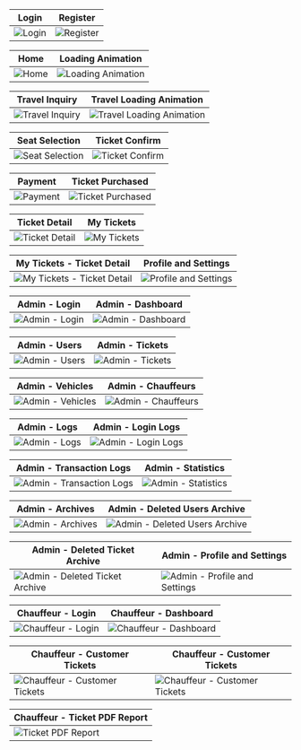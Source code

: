 | Login | Register |
| --- | --- |
| ![Login](https://github.com/user-attachments/assets/0bb3820e-a0a5-40aa-b895-c7cb13914a44) | ![Register](https://github.com/user-attachments/assets/8f48848c-8fa3-4d11-a94e-283f29c7c337) |

| Home | Loading Animation |
| --- | --- |
| ![Home](https://github.com/user-attachments/assets/824c13e9-d782-4be4-bd21-a34ba3c09065) | ![Loading Animation](https://github.com/user-attachments/assets/d9a12c21-273c-4a2e-a748-cdd3f346a691) |

| Travel Inquiry | Travel Loading Animation |
| --- | --- |
| ![Travel Inquiry](https://github.com/user-attachments/assets/c6fefd4a-5a94-448f-8ff9-b036c47ac094) | ![Travel Loading Animation](https://github.com/user-attachments/assets/b615f5d8-4d7e-470e-8266-92f6b446c827) |

| Seat Selection | Ticket Confirm |
| --- | --- |
| ![Seat Selection](https://github.com/user-attachments/assets/e7c722aa-5caa-4831-8b4a-dc0150c77b81) | ![Ticket Confirm](https://github.com/user-attachments/assets/729b309a-87f2-4e92-9029-15f64dd0b880) |

| Payment | Ticket Purchased |
| --- | --- |
| ![Payment](https://github.com/user-attachments/assets/7b58e78c-772c-4d45-8da6-c2730fe243d3) | ![Ticket Purchased](https://github.com/user-attachments/assets/90a1cef3-f828-4986-b38e-9986f848c54c) |

| Ticket Detail | My Tickets |
| --- | --- |
| ![Ticket Detail](https://github.com/user-attachments/assets/28fcf2cc-05fb-4618-a4e3-4a269256ea96) | ![My Tickets](https://github.com/user-attachments/assets/269e3040-6641-4964-a396-e21c507508e2) |

| My Tickets - Ticket Detail | Profile and Settings |
| --- | --- |
| ![My Tickets - Ticket Detail](https://github.com/user-attachments/assets/94161f57-c2bc-4ea3-86c8-079959a6ac0e) | ![Profile and Settings](https://github.com/user-attachments/assets/e37f2b46-5f96-4a63-8b21-ee0b03ca0e3b) |

| Admin - Login | Admin - Dashboard |
| --- | --- |
| ![Admin - Login](https://github.com/user-attachments/assets/f1dbae04-9df0-4a41-adfa-09ea10420dc5) | ![Admin - Dashboard](https://github.com/user-attachments/assets/878f5470-cf72-4e49-91f3-721f016ae638) |

| Admin - Users | Admin - Tickets |
| --- | --- |
| ![Admin - Users](https://github.com/user-attachments/assets/9e71abd0-f561-4103-887e-b3630d39c429) | ![Admin - Tickets](https://github.com/user-attachments/assets/24f96034-0aa4-4743-bbee-b7c113432ef2) |

| Admin - Vehicles | Admin - Chauffeurs |
| --- | --- |
| ![Admin - Vehicles](https://github.com/user-attachments/assets/989804c7-7b93-49bf-af7b-1107c595f758) | ![Admin - Chauffeurs](https://github.com/user-attachments/assets/9fca52ac-760a-4fd0-9277-d14e3d60942c) |

| Admin - Logs | Admin - Login Logs |
| --- | --- |
| ![Admin - Logs](https://github.com/user-attachments/assets/fda9a292-f1de-413e-b780-f1d5d17f8c22) | ![Admin - Login Logs](https://github.com/user-attachments/assets/722aa4db-b1f2-4ce8-9ec5-417c7fedb40e) |

| Admin - Transaction Logs | Admin - Statistics |
| --- | --- |
| ![Admin - Transaction Logs](https://github.com/user-attachments/assets/3cb71d4b-1d00-4aea-8661-9188827d7524) | ![Admin - Statistics](https://github.com/user-attachments/assets/da9ed782-5f49-461a-b42f-7daf2f0c886c) |

| Admin - Archives | Admin - Deleted Users Archive |
| --- | --- |
| ![Admin - Archives](https://github.com/user-attachments/assets/24d1ee47-afb6-4f4d-8556-fedfb8257845) | ![Admin - Deleted Users Archive](https://github.com/user-attachments/assets/f2e16ba9-6212-4026-84e5-c7bc0de78b44) |

| Admin - Deleted Ticket Archive | Admin - Profile and Settings |
| --- | --- |
| ![Admin - Deleted Ticket Archive](https://github.com/user-attachments/assets/31025fcc-57a7-4e14-970a-12860328d57d) | ![Admin - Profile and Settings](https://github.com/user-attachments/assets/6fd245ef-1ce2-4e38-9a43-dab327a37b25) |

| Chauffeur - Login | Chauffeur - Dashboard |
| --- | --- |
| ![Chauffeur - Login](https://github.com/user-attachments/assets/5ef09a24-46d9-4581-9b84-c4f516f8b854) | ![Chauffeur - Dashboard](https://github.com/user-attachments/assets/b8b846c7-9cee-4314-9381-3220ee5ee59d) |

| Chauffeur - Customer Tickets | Chauffeur - Customer Tickets |
| --- | --- |
| ![Chauffeur - Customer Tickets](https://github.com/user-attachments/assets/593718a9-d0f5-42ae-a0f7-2d8b0a7476ee) | ![Chauffeur - Customer Tickets](https://github.com/user-attachments/assets/38bba5f8-e918-4ae2-baf9-0174dfef0894) |

| Chauffeur - Ticket PDF Report |
| --- |
| ![Ticket PDF Report](https://github.com/user-attachments/assets/9180e61b-29cb-4817-8902-d0526b59d753) |




